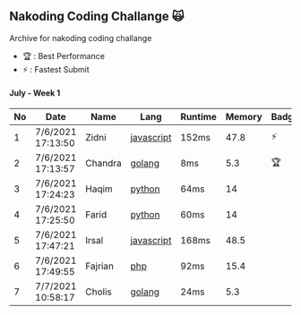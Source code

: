 ## Nakoding Coding Challange 🙀
Archive for nakoding coding challange  

- 🏆 : Best Performance
- ⚡ : Fastest Submit

#### July - Week 1

| No | Date              | Name      | Lang        | Runtime | Memory | Badge |
| -- | ----------------- | --------- | ----------- | ------- | ------ | ----- |
| 1  | 7/6/2021 17:13:50 | Zidni     | [javascript](https://pastebin.com/GZZFq5SS)  | 152ms   | 47.8   | ⚡   | 
| 2  | 7/6/2021 17:13:57 | Chandra   | [golang](https://play.golang.org/p/78lRSdaJOme)     | 8ms     | 5.3    | 🏆   |
| 3  | 7/6/2021 17:24:23 | Haqim     | [python](https://www.mycompiler.io/view/DuAHo8T)      | 64ms    | 14     |       |
| 4  | 7/6/2021 17:25:50 | Farid     | [python](https://replit.com/@Frdzm/Palindrome)     | 60ms    | 14     |       |
| 5  | 7/6/2021 17:47:21 | Irsal     | [javascript](https://jsfiddle.net/irsalsss/bke9317f/3/)  | 168ms   | 48.5   |       |
| 6  | 7/6/2021 17:49:55 | Fajrian   | [php](https://pastebin.com/KZvrM6XA)         | 92ms    | 15.4   |       |
| 7  | 7/7/2021 10:58:17 | Cholis    | [golang](https://play.golang.org/p/3gOhoW4jmhH)      | 24ms    | 5.3    |       |


<!--
**mcholismalik/mcholismalik** is a ✨ _special_ ✨ repository because its `README.md` (this file) appears on your GitHub profile.

Here are some ideas to get you started:

- 🔭 I’m currently working on ...
- 🌱 I’m currently learning ...
- 👯 I’m looking to collaborate on ...
- 🤔 I’m looking for help with ...
- 💬 Ask me about ...
- 📫 How to reach me: ...
- 😄 Pronouns: ...
- ⚡ Fun fact: ...
-->
